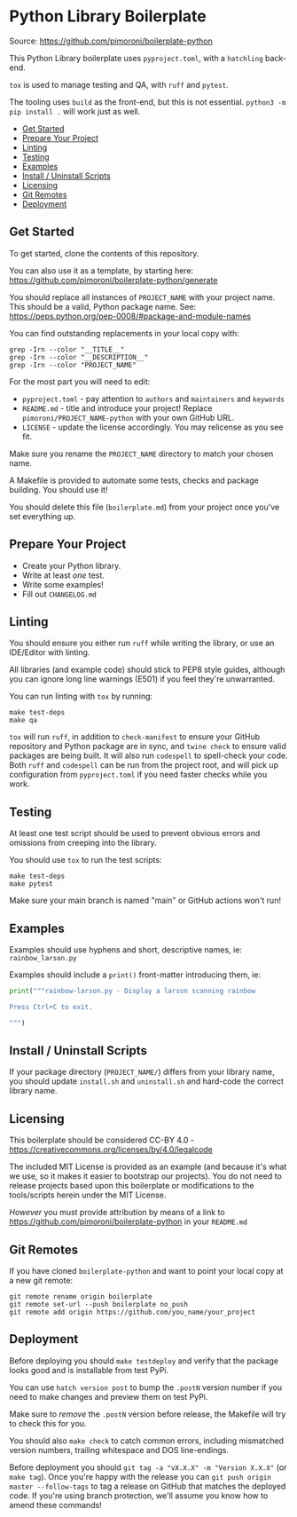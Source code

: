 # Python Library Boilerplate <!-- omit in toc -->

Source: https://github.com/pimoroni/boilerplate-python

This Python Library boilerplate uses `pyproject.toml`, with a `hatchling` back-end.

`tox` is used to manage testing and QA, with `ruff` and `pytest`.

The tooling uses `build` as the front-end, but this is not essential. `python3 -m pip install .` will work just as well.

- [Get Started](#get-started)
- [Prepare Your Project](#prepare-your-project)
- [Linting](#linting)
- [Testing](#testing)
- [Examples](#examples)
- [Install / Uninstall Scripts](#install--uninstall-scripts)
- [Licensing](#licensing)
- [Git Remotes](#git-remotes)
- [Deployment](#deployment)

## Get Started

To get started, clone the contents of this repository.

You can also use it as a template, by starting here: https://github.com/pimoroni/boilerplate-python/generate

You should replace all instances of `PROJECT_NAME` with your project name. This should be a valid, Python package name. See: https://peps.python.org/pep-0008/#package-and-module-names

You can find outstanding replacements in your local copy with:

```
grep -Irn --color "__TITLE__"
grep -Irn --color "__DESCRIPTION__"
grep -Irn --color "PROJECT_NAME"
```

For the most part you will need to edit:

* `pyproject.toml` - pay attention to `authors` and `maintainers` and `keywords`
* `README.md` - title and introduce your project! Replace `pimoroni/PROJECT_NAME-python` with your own GitHub URL.
* `LICENSE` - update the license accordingly. You may relicense as you see fit.

Make sure you rename the `PROJECT_NAME` directory to match your chosen name.

A Makefile is provided to automate some tests, checks and package building. You should use it!

You should delete this file (`boilerplate.md`) from your project once you've set everything up.

## Prepare Your Project

* Create your Python library.
* Write at least *one* test.
* Write some examples!
* Fill out `CHANGELOG.md`

## Linting

You should ensure you either run `ruff` while writing the library, or use an IDE/Editor with linting.

All libraries (and example code) should stick to PEP8 style guides, although you can ignore long line warnings (E501) if you feel they're unwarranted.

You can run linting with `tox` by running:

```
make test-deps
make qa
```

`tox` will run `ruff`, in addition to `check-manifest` to ensure your GitHub repository and Python package are in sync, and `twine check` to ensure valid packages are being built. It will also run `codespell` to spell-check your code. Both `ruff` and `codespell` can be run from the project root, and will pick up configuration from `pyproject.toml` if you need faster checks while you work.

## Testing

At least one test script should be used to prevent obvious errors and omissions from creeping into the library.

You should use `tox` to run the test scripts:

```
make test-deps
make pytest
```

Make sure your main branch is named "main" or GitHub actions won't run!

## Examples

Examples should use hyphens and short, descriptive names, ie: `rainbow_larson.py`

Examples should include a `print()` front-matter introducing them, ie:

```python
print("""rainbow-larson.py - Display a larson scanning rainbow

Press Ctrl+C to exit.

""")
```

## Install / Uninstall Scripts

If your package directory (`PROJECT_NAME/`) differs from your library name, you should update `install.sh` and `uninstall.sh` and hard-code the correct library name.

## Licensing

This boilerplate should be considered CC-BY 4.0 - https://creativecommons.org/licenses/by/4.0/legalcode

The included MIT License is provided as an example (and because it's what we use, so it makes it easier to bootstrap our projects). You do not need to release projects based upon this boilerplate or modifications to the tools/scripts herein under the MIT License.

*However* you must provide attribution by means of a link to https://github.com/pimoroni/boilerplate-python in your `README.md`

## Git Remotes

If you have cloned `boilerplate-python` and want to point your local copy at a new git remote:

```
git remote rename origin boilerplate
git remote set-url --push boilerplate no_push
git remote add origin https://github.com/you_name/your_project
```

## Deployment

Before deploying you should `make testdeploy` and verify that the package looks good and is installable from test PyPi.

You can use `hatch version post` to bump the `.postN` version number if you need to make changes and preview them on test PyPi.

Make sure to *remove* the `.postN` version before release, the Makefile will try to check this for you.

You should also `make check` to catch common errors, including mismatched version numbers, trailing whitespace and DOS line-endings.

Before deployment you should `git tag -a "vX.X.X" -m "Version X.X.X"` (or `make tag`). Once you're happy with the release you can `git push origin master --follow-tags` to tag a release on GitHub that matches the deployed code. If you're using branch protection, we'll assume you know how to amend these commands!
